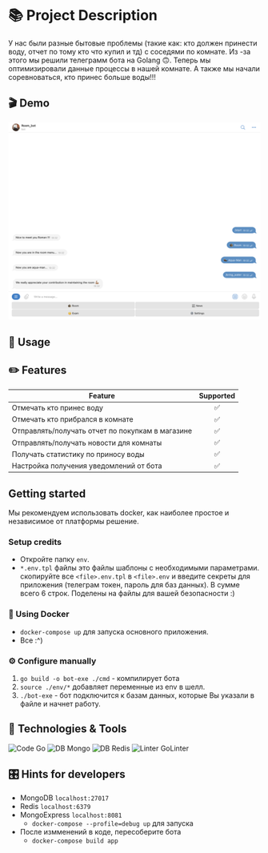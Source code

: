 # 📚 Project Description
У нас были разные бытовые проблемы (такие как: кто должен принести воду, отчет по тому кто что купил и тд) с соседями по комнате. Из -за этого мы решили телеграмм бота на Golang 🙃.  Теперь мы оптимизировали данные процессы в нашей комнате. А также мы начали соревноваться, кто принес больше воды!!!

## 🎬 Demo
![Screenshot](Menu.png)


## 📝 Usage
    

## ✏️ Features

| Feature                                          | Supported |
|--------------------------------------------------|:---------:|
| Отмечать кто принес воду                         |     ✅     |
| Отмечать кто прибрался в комнате                 |     ✅     |
| Отправлять/получать отчет по покупкам в магазине |     ✅     |
| Отправлять/получать новости для комнаты          |     ✅     |
| Получать статистику по приносу воды              |     ✅     |
| Настройка получения уведомлений от бота          |     ✅     |


##  Getting started
Мы рекомендуем использовать docker, как наиболее простое и независимое
от платформы решение.

### Setup credits
- Откройте папку `env`.
- `*.env.tpl` файлы это файлы шаблоны с необходимыми параметрами.
скопируйте все `<file>.env.tpl` в `<file>.env` и введите секреты для приложения
(телеграм токен, пароль для баз данных). В сумме всего 6 строк. Поделены на 
файлы для вашей безопасности :)

### 🐳 Using Docker
- `docker-compose up` для запуска основного приложения.
- Все :^)

### ⚙️ Configure manually
1. `go build -o bot-exe ./cmd` - компилирует бота
3. `source ./env/*` добавляет переменные из env в шелл.
5. `./bot-exe` - бот подключится к базам данных, которые
Вы указали в файле и начнет работу.

## 🔧 Technologies & Tools
![Code Go](https://img.shields.io/badge/Code-Go-informational?style=flat&logo=Go&logoColor=white&color=2bbc8a)
![DB Mongo](https://img.shields.io/badge/DB-Mongo-informational?style=flat&logo=Mongo&logoColor=white&color=2bbc8a)
![DB Redis](https://img.shields.io/badge/DB-Redis-informational?style=flat&logo=Redis&logoColor=white&color=2bbc8a)
![Linter GoLinter](https://img.shields.io/badge/Linter-GoLinter-informational?style=flat&logo=GoLinter&logoColor=white&color=2bbc8a)

## 🎛️ Hints for developers
- MongoDB `localhost:27017`
- Redis `localhost:6379`
- MongoExpress `localhost:8081`
  - `docker-compose --profile=debug up` для запуска
- После измменений в коде, пересоберите бота
  - `docker-compose build app`

